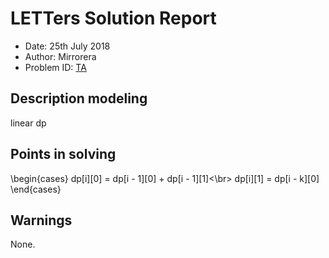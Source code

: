 
# LETTers Solution Report

- Date: 25th July 2018
- Author: Mirrorera
- Problem ID: [TA](https://www.nowcoder.com/acm/contest/140/A)

## Description modeling
linear dp

## Points in solving

\begin{cases}
dp[i][0] = dp[i - 1][0] + dp[i - 1][1]<\br>
dp[i][1] = dp[i - k][0]
\end{cases}

## Warnings
None.

